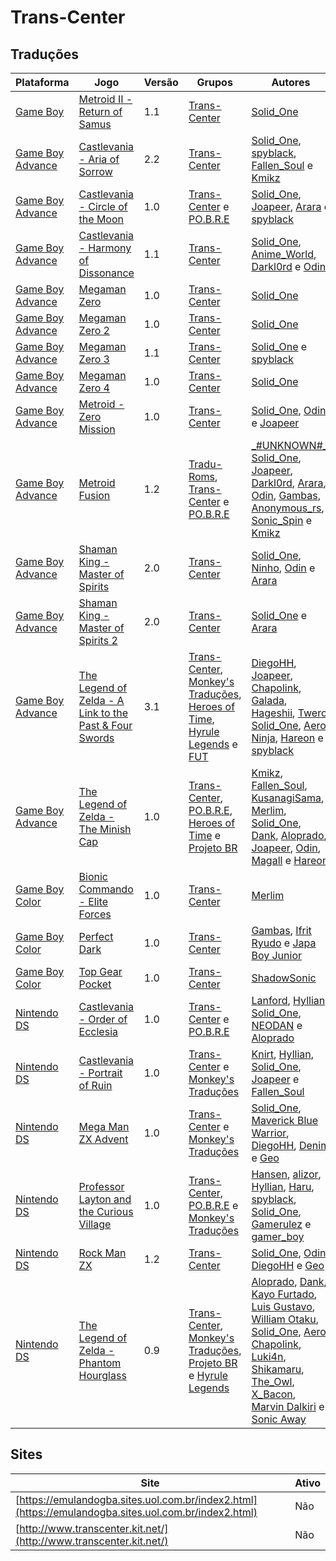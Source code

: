 # Trans-Center

## Traduções

| Plataforma | Jogo | Versão | Grupos | Autores |
| ----------- | ----------- | ----------- | ----------- | ----------- |
| [Game Boy](../../traducoes/game-boy/) | [Metroid II - Return of Samus](../../traducoes/game-boy/metroid-ii-return-of-samus_solid_one/) | 1.1 | [Trans\-Center](../../grupos/trans-center/) | [Solid\_One](../../autores/solid_one/) |
| [Game Boy Advance](../../traducoes/game-boy-advance/) | [Castlevania - Aria of Sorrow](../../traducoes/game-boy-advance/castlevania-aria-of-sorrow_solid_one-et-al/) | 2.2 | [Trans\-Center](../../grupos/trans-center/) | [Solid\_One](../../autores/solid_one/), [spyblack](../../autores/spyblack/), [Fallen\_Soul](../../autores/fallen_soul/) e [Kmikz](../../autores/kmikz/) |
| [Game Boy Advance](../../traducoes/game-boy-advance/) | [Castlevania - Circle of the Moon](../../traducoes/game-boy-advance/castlevania-circle-of-the-moon_solid_one-et-al/) | 1.0 | [Trans\-Center](../../grupos/trans-center/) e [PO\.B\.R\.E](../../grupos/pobre/) | [Solid\_One](../../autores/solid_one/), [Joapeer](../../autores/joapeer/), [Arara](../../autores/arara/) e [spyblack](../../autores/spyblack/) |
| [Game Boy Advance](../../traducoes/game-boy-advance/) | [Castlevania - Harmony of Dissonance](../../traducoes/game-boy-advance/castlevania-harmony-of-dissonance_solid_one-et-al/) | 1.1 | [Trans\-Center](../../grupos/trans-center/) | [Solid\_One](../../autores/solid_one/), [Anime\_World](../../autores/anime_world/), [Darkl0rd](../../autores/darkl0rd/) e [Odin](../../autores/odin/) |
| [Game Boy Advance](../../traducoes/game-boy-advance/) | [Megaman Zero](../../traducoes/game-boy-advance/megaman-zero_solid_one/) | 1.0 | [Trans\-Center](../../grupos/trans-center/) | [Solid\_One](../../autores/solid_one/) |
| [Game Boy Advance](../../traducoes/game-boy-advance/) | [Megaman Zero 2](../../traducoes/game-boy-advance/megaman-zero-2_solid_one/) | 1.0 | [Trans\-Center](../../grupos/trans-center/) | [Solid\_One](../../autores/solid_one/) |
| [Game Boy Advance](../../traducoes/game-boy-advance/) | [Megaman Zero 3](../../traducoes/game-boy-advance/megaman-zero-3_solid_one-spyblack/) | 1.1 | [Trans\-Center](../../grupos/trans-center/) | [Solid\_One](../../autores/solid_one/) e [spyblack](../../autores/spyblack/) |
| [Game Boy Advance](../../traducoes/game-boy-advance/) | [Megaman Zero 4](../../traducoes/game-boy-advance/megaman-zero-4_solid_one/) | 1.0 | [Trans\-Center](../../grupos/trans-center/) | [Solid\_One](../../autores/solid_one/) |
| [Game Boy Advance](../../traducoes/game-boy-advance/) | [Metroid - Zero Mission](../../traducoes/game-boy-advance/metroid-zero-mission_solid_one-odin-joapeer/) | 1.0 | [Trans\-Center](../../grupos/trans-center/) | [Solid\_One](../../autores/solid_one/), [Odin](../../autores/odin/) e [Joapeer](../../autores/joapeer/) |
| [Game Boy Advance](../../traducoes/game-boy-advance/) | [Metroid Fusion](../../traducoes/game-boy-advance/metroid-fusion__unknown_-et-al/) | 1.2 | [Tradu\-Roms](../../grupos/tradu-roms/), [Trans\-Center](../../grupos/trans-center/) e [PO\.B\.R\.E](../../grupos/pobre/) | [\_\#UNKNOWN\#\_](../../autores/unknown/), [Solid\_One](../../autores/solid_one/), [Joapeer](../../autores/joapeer/), [Darkl0rd](../../autores/darkl0rd/), [Arara](../../autores/arara/), [Odin](../../autores/odin/), [Gambas](../../autores/gambas/), [Anonymous\_rs](../../autores/anonymous_rs/), [Sonic\_Spin](../../autores/sonic_spin/) e [Kmikz](../../autores/kmikz/) |
| [Game Boy Advance](../../traducoes/game-boy-advance/) | [Shaman King - Master of Spirits](../../traducoes/game-boy-advance/shaman-king-master-of-spirits_solid_one-et-al/) | 2.0 | [Trans\-Center](../../grupos/trans-center/) | [Solid\_One](../../autores/solid_one/), [Ninho](../../autores/ninho/), [Odin](../../autores/odin/) e [Arara](../../autores/arara/) |
| [Game Boy Advance](../../traducoes/game-boy-advance/) | [Shaman King - Master of Spirits 2](../../traducoes/game-boy-advance/shaman-king-master-of-spirits-2_solid_one-arara/) | 2.0 | [Trans\-Center](../../grupos/trans-center/) | [Solid\_One](../../autores/solid_one/) e [Arara](../../autores/arara/) |
| [Game Boy Advance](../../traducoes/game-boy-advance/) | [The Legend of Zelda - A Link to the Past &amp; Four Swords](../../traducoes/game-boy-advance/the-legend-of-zelda-a-link-to-the-past-four-swords_diegohh-et-al/) | 3.1 | [Trans\-Center](../../grupos/trans-center/), [Monkey's Traduções](../../grupos/monkeys-traducoes/), [Heroes of Time](../../grupos/heroes-of-time/), [Hyrule Legends](../../grupos/hyrule-legends/) e [FUT](../../grupos/fut/) | [DiegoHH](../../autores/diegohh/), [Joapeer](../../autores/joapeer/), [Chapolink](../../autores/chapolink/), [Galada](../../autores/galada/), [Hageshii](../../autores/hageshii/), [Twero](../../autores/twero/), [Solid\_One](../../autores/solid_one/), [Aero](../../autores/aero/), [Ninja](../../autores/ninja/), [Hareon](../../autores/hareon/) e [spyblack](../../autores/spyblack/) |
| [Game Boy Advance](../../traducoes/game-boy-advance/) | [The Legend of Zelda - The Minish Cap](../../traducoes/game-boy-advance/the-legend-of-zelda-the-minish-cap_kmikz-et-al/) | 1.0 | [Trans\-Center](../../grupos/trans-center/), [PO\.B\.R\.E](../../grupos/pobre/), [Heroes of Time](../../grupos/heroes-of-time/) e [Projeto BR](../../grupos/projeto-br/) | [Kmikz](../../autores/kmikz/), [Fallen\_Soul](../../autores/fallen_soul/), [KusanagiSama](../../autores/kusanagisama/), [Merlim](../../autores/merlim/), [Solid\_One](../../autores/solid_one/), [Dank](../../autores/dank/), [Aloprado](../../autores/aloprado/), [Joapeer](../../autores/joapeer/), [Odin](../../autores/odin/), [Magall](../../autores/magall/) e [Hareon](../../autores/hareon/) |
| [Game Boy Color](../../traducoes/game-boy-color/) | [Bionic Commando - Elite Forces](../../traducoes/game-boy-color/bionic-commando-elite-forces_merlim/) | 1.0 | [Trans\-Center](../../grupos/trans-center/) | [Merlim](../../autores/merlim/) |
| [Game Boy Color](../../traducoes/game-boy-color/) | [Perfect Dark](../../traducoes/game-boy-color/perfect-dark_gambas-ifrit-ryudo-japa-boy-junior/) | 1.0 | [Trans\-Center](../../grupos/trans-center/) | [Gambas](../../autores/gambas/), [Ifrit Ryudo](../../autores/ifrit-ryudo/) e [Japa Boy Junior](../../autores/japa-boy-junior/) |
| [Game Boy Color](../../traducoes/game-boy-color/) | [Top Gear Pocket](../../traducoes/game-boy-color/top-gear-pocket_shadowsonic/) | 1.0 | [Trans\-Center](../../grupos/trans-center/) | [ShadowSonic](../../autores/shadowsonic/) |
| [Nintendo DS](../../traducoes/nintendo-ds/) | [Castlevania - Order of Ecclesia](../../traducoes/nintendo-ds/castlevania-order-of-ecclesia_lanford-et-al/) | 1.0 | [Trans\-Center](../../grupos/trans-center/) e [PO\.B\.R\.E](../../grupos/pobre/) | [Lanford](../../autores/lanford/), [Hyllian](../../autores/hyllian/), [Solid\_One](../../autores/solid_one/), [NEODAN](../../autores/neodan/) e [Aloprado](../../autores/aloprado/) |
| [Nintendo DS](../../traducoes/nintendo-ds/) | [Castlevania - Portrait of Ruin](../../traducoes/nintendo-ds/castlevania-portrait-of-ruin_knirt-et-al/) | 1.0 | [Trans\-Center](../../grupos/trans-center/) e [Monkey's Traduções](../../grupos/monkeys-traducoes/) | [Knirt](../../autores/knirt/), [Hyllian](../../autores/hyllian/), [Solid\_One](../../autores/solid_one/), [Joapeer](../../autores/joapeer/) e [Fallen\_Soul](../../autores/fallen_soul/) |
| [Nintendo DS](../../traducoes/nintendo-ds/) | [Mega Man ZX Advent](../../traducoes/nintendo-ds/mega-man-zx-advent_solid_one-et-al/) | 1.0 | [Trans\-Center](../../grupos/trans-center/) e [Monkey's Traduções](../../grupos/monkeys-traducoes/) | [Solid\_One](../../autores/solid_one/), [Maverick Blue Warrior](../../autores/maverick-blue-warrior/), [DiegoHH](../../autores/diegohh/), [Denim](../../autores/denim/) e [Geo](../../autores/geo/) |
| [Nintendo DS](../../traducoes/nintendo-ds/) | [Professor Layton and the Curious Village](../../traducoes/nintendo-ds/professor-layton-and-the-curious-village_hansen-et-al/) | 1.0 | [Trans\-Center](../../grupos/trans-center/), [PO\.B\.R\.E](../../grupos/pobre/) e [Monkey's Traduções](../../grupos/monkeys-traducoes/) | [Hansen](../../autores/hansen/), [alizor](../../autores/alizor/), [Hyllian](../../autores/hyllian/), [Haru](../../autores/haru/), [spyblack](../../autores/spyblack/), [Solid\_One](../../autores/solid_one/), [Gamerulez](../../autores/gamerulez/) e [gamer\_boy](../../autores/gamer_boy/) |
| [Nintendo DS](../../traducoes/nintendo-ds/) | [Rock Man ZX](../../traducoes/nintendo-ds/rock-man-zx_solid_one-et-al/) | 1.2 | [Trans\-Center](../../grupos/trans-center/) | [Solid\_One](../../autores/solid_one/), [Odin](../../autores/odin/), [DiegoHH](../../autores/diegohh/) e [Geo](../../autores/geo/) |
| [Nintendo DS](../../traducoes/nintendo-ds/) | [The Legend of Zelda - Phantom Hourglass](../../traducoes/nintendo-ds/the-legend-of-zelda-phantom-hourglass_aloprado-et-al/) | 0.9 | [Trans\-Center](../../grupos/trans-center/), [Monkey's Traduções](../../grupos/monkeys-traducoes/), [Projeto BR](../../grupos/projeto-br/) e [Hyrule Legends](../../grupos/hyrule-legends/) | [Aloprado](../../autores/aloprado/), [Dank](../../autores/dank/), [Kayo Furtado](../../autores/kayo-furtado/), [Luis Gustavo](../../autores/luis-gustavo/), [William Otaku](../../autores/william-otaku/), [Solid\_One](../../autores/solid_one/), [Aero](../../autores/aero/), [Chapolink](../../autores/chapolink/), [Luki4n](../../autores/luki4n/), [Shikamaru](../../autores/shikamaru/), [The\_Owl](../../autores/the_owl/), [X\_Bacon](../../autores/x_bacon/), [Marvin Dalkiri](../../autores/marvin-dalkiri/) e [Sonic Away](../../autores/sonic-away/) |

## Sites

| Site | Ativo |
| ----------- | ----------- |
| [https://emulandogba.sites.uol.com.br/index2.html](https://emulandogba.sites.uol.com.br/index2.html) | Não |
| [http://www.transcenter.kit.net/](http://www.transcenter.kit.net/) | Não |